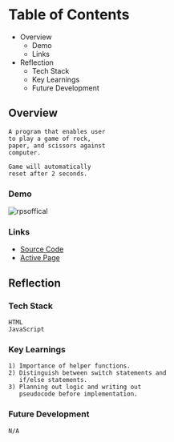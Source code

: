 # Table of Contents
- Overview
  - Demo
  - Links 
- Reflection
  - Tech Stack
  - Key Learnings
  - Future Development

 ## Overview
```
A program that enables user
to play a game of rock,
paper, and scissors against
computer.

Game will automatically 
reset after 2 seconds.
``` 
 ### Demo
 ![rpsoffical](https://user-images.githubusercontent.com/40774386/181438328-d2602a10-677f-44c3-9aef-e09b39186f9e.gif)


 ### Links
 - [Source Code](https://github.com/daveparkster/rock-paper-scissors)
 - [Active Page](https://daveparkster.github.io/rock-paper-scissors/)
 
 ## Reflection
 ### Tech Stack
 ```
 HTML
 JavaScript
 ```
 ### Key Learnings
 ```
 1) Importance of helper functions.
 2) Distinguish between switch statements and
    if/else statements.
 3) Planning out logic and writing out 
    pseudocode before implementation.
 ```
 ### Future Development
 ```
 N/A
 ```
